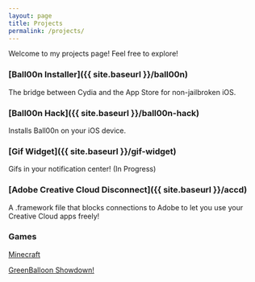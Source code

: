 ```yaml
---
layout: page
title: Projects
permalink: /projects/
---
```


Welcome to my projects page! Feel free to explore!

### [Ball00n Installer]({{ site.baseurl }}/ball00n)

The bridge between Cydia and the App Store for non-jailbroken iOS.

### [Ball00n Hack]({{ site.baseurl }}/ball00n-hack)

Installs Ball00n on your iOS device.

### [Gif Widget]({{ site.baseurl }}/gif-widget)

Gifs in your notification center! (In Progress)

### [Adobe Creative Cloud Disconnect]({{ site.baseurl }}/accd)

A .framework file that blocks connections to Adobe to let you use your Creative Cloud apps freely!

### Games

[Minecraft](http://jcoz00.github.io/minecraft)

[GreenBalloon Showdown!](http://greenballoon.psim.us)
